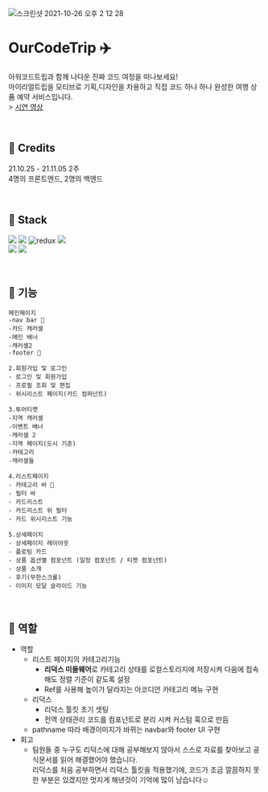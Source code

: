 ![스크린샷 2021-10-26 오후 2 12 28](https://user-images.githubusercontent.com/61101022/139016869-025a4716-8c98-4dac-8be9-512d9d8fd651.png)

# OurCodeTrip ✈️

아워코드트립과 함께 나다운 진짜 코드 여정을 떠나보세요!  
마이리얼트립을 모티브로 기획,디자인을 차용하고 직접 코드 하나 하나 완성한 여행 상품 예약 서비스입니다.  
\> [시연 영상](https://vimeo.com/644067169)

<br />

## 📌 Credits

21.10.25 - 21.11.05 2주  
4명의 프론트엔드, 2명의 백엔드

<br />

## 📌 Stack

<img src="https://img.shields.io/badge/javascript-F7DF1E?style=for-the-badge&logo=javascript&logoColor=black"> <img src="https://img.shields.io/badge/react-61DAFB?style=for-the-badge&logo=react&logoColor=black">
<img alt="redux" src ="https://img.shields.io/badge/Redux-764ABC?&style=for-the-badge&logo=Redux&logoColor=white"/>
<img src="https://img.shields.io/badge/React_Router-CA4245?style=for-the-badge&logo=react-router&logoColor=white" />  
<img src="https://img.shields.io/badge/styled--components-DB7093?style=for-the-badge&logo=styled-components&logoColor=white" />
<img src="https://img.shields.io/badge/html-E34F26?style=for-the-badge&logo=html5&logoColor=white">

<br />

## 📌 기능


```
메인페이지
-nav bar 🦖
-카드 캐러셀
-메인 배너
-캐러셀2
-footer 🦖

2.회원가입 및 로그인
- 로그인 및 회원가입
- 프로필 조회 및 편집 
- 위시리스트 페이지(카드 컴퍼넌트)

3.투어티켓
-지역 캐러셀 
-이벤트 배너 
-캐러셀 2 
-지역 페이지(도시 기준) 
-카테고리 
-캐러셀들 

4.리스트페이지
- 카테고리 바 🦖
- 필터 바 
- 카드리스트 
- 카드리스트 위 필터 
- 카드 위시리스트 기능

5.상세페이지
- 상세페이지 레이아웃 
- 플로팅 카드
- 상품 옵션별 컴포넌트 (일정 컴포넌트 / 티켓 컴포넌트) 
- 상품 소개
- 후기(무한스크롤)
- 이미지 모달 슬라이드 기능 
```



<br />


## 📌 역할

- 역할
  - 리스트 페이지의 카테고리기능  
    - **리덕스 미들웨어**로 카테고리 상태를 로컬스토리지에 저장시켜 다음에 접속해도 정렬 기준이 같도록 설정
    - Ref를 사용해 높이가 달라지는 아코디언 카테고리 메뉴 구현
  - 리덕스
    - 리덕스 툴킷 초기 셋팅
    - 전역 상태관리 코드를 컴포넌트로 분리 시켜 커스텀 훅으로 만듬
  - pathname 따라 배경이미지가 바뀌는 navbar와 footer UI 구현
- 회고
  - 팀원들 중 누구도 리덕스에 대해 공부해보지 않아서 스스로 자료를 찾아보고 공식문서를 읽어 해결했어야 했습니다.  
리덕스를 처음 공부하면서 리덕스 툴킷을 적용했기에, 코드가 조금 깔끔하지 못한 부분은 있겠지만 멋지게 해낸것이 기억에 많이 남습니다☺️



<br />
